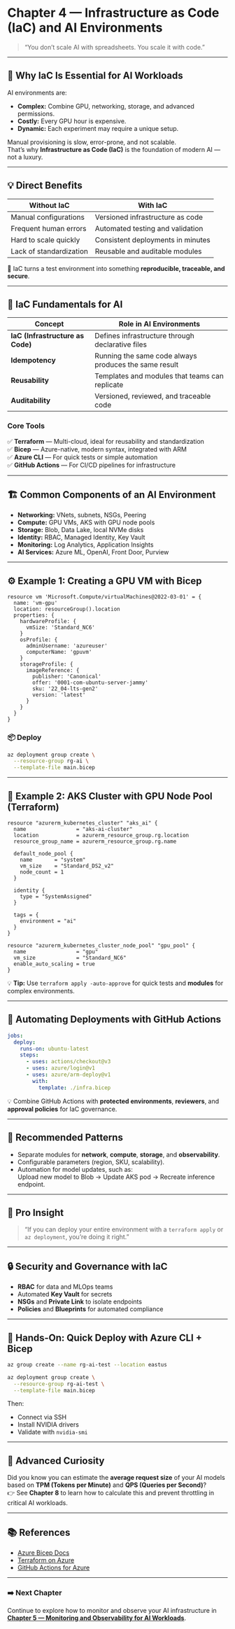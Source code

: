 # Chapter 4 — Infrastructure as Code (IaC) and AI Environments

> “You don’t scale AI with spreadsheets. You scale it with code.”

---

## 🎯 Why IaC Is Essential for AI Workloads

AI environments are:

- **Complex:** Combine GPU, networking, storage, and advanced permissions.  
- **Costly:** Every GPU hour is expensive.  
- **Dynamic:** Each experiment may require a unique setup.  

Manual provisioning is slow, error-prone, and not scalable.  
That’s why **Infrastructure as Code (IaC)** is the foundation of modern AI — not a luxury.

---

## 💡 Direct Benefits

| Without IaC | With IaC |
|--------------|----------|
| Manual configurations | Versioned infrastructure as code |
| Frequent human errors | Automated testing and validation |
| Hard to scale quickly | Consistent deployments in minutes |
| Lack of standardization | Reusable and auditable modules |

💬 IaC turns a test environment into something **reproducible, traceable, and secure**.

---

## 🧱 IaC Fundamentals for AI

| Concept | Role in AI Environments |
|----------|--------------------------|
| **IaC (Infrastructure as Code)** | Defines infrastructure through declarative files |
| **Idempotency** | Running the same code always produces the same result |
| **Reusability** | Templates and modules that teams can replicate |
| **Auditability** | Versioned, reviewed, and traceable code |

### Core Tools

✅ **Terraform** — Multi-cloud, ideal for reusability and standardization  
✅ **Bicep** — Azure-native, modern syntax, integrated with ARM  
✅ **Azure CLI** — For quick tests or simple automation  
✅ **GitHub Actions** — For CI/CD pipelines for infrastructure

---

## 🏗️ Common Components of an AI Environment

- **Networking:** VNets, subnets, NSGs, Peering  
- **Compute:** GPU VMs, AKS with GPU node pools  
- **Storage:** Blob, Data Lake, local NVMe disks  
- **Identity:** RBAC, Managed Identity, Key Vault  
- **Monitoring:** Log Analytics, Application Insights  
- **AI Services:** Azure ML, OpenAI, Front Door, Purview  

---

## ⚙️ Example 1: Creating a GPU VM with Bicep

```bicep
resource vm 'Microsoft.Compute/virtualMachines@2022-03-01' = {
  name: 'vm-gpu'
  location: resourceGroup().location
  properties: {
    hardwareProfile: {
      vmSize: 'Standard_NC6'
    }
    osProfile: {
      adminUsername: 'azureuser'
      computerName: 'gpuvm'
    }
    storageProfile: {
      imageReference: {
        publisher: 'Canonical'
        offer: '0001-com-ubuntu-server-jammy'
        sku: '22_04-lts-gen2'
        version: 'latest'
      }
    }
  }
}
```

### 📦 Deploy

```bash
az deployment group create \
  --resource-group rg-ai \
  --template-file main.bicep
```

---

## 🧩 Example 2: AKS Cluster with GPU Node Pool (Terraform)

```hcl
resource "azurerm_kubernetes_cluster" "aks_ai" {
  name                = "aks-ai-cluster"
  location            = azurerm_resource_group.rg.location
  resource_group_name = azurerm_resource_group.rg.name

  default_node_pool {
    name       = "system"
    vm_size    = "Standard_DS2_v2"
    node_count = 1
  }

  identity {
    type = "SystemAssigned"
  }

  tags = {
    environment = "ai"
  }
}

resource "azurerm_kubernetes_cluster_node_pool" "gpu_pool" {
  name                = "gpu"
  vm_size             = "Standard_NC6"
  enable_auto_scaling = true
}
```

💡 **Tip:** Use `terraform apply -auto-approve` for quick tests and **modules** for complex environments.

---

## 🤖 Automating Deployments with GitHub Actions

```yaml
jobs:
  deploy:
    runs-on: ubuntu-latest
    steps:
      - uses: actions/checkout@v3
      - uses: azure/login@v1
      - uses: azure/arm-deploy@v1
        with:
          template: ./infra.bicep
```

💡 Combine GitHub Actions with **protected environments**, **reviewers**, and **approval policies** for IaC governance.

---

## 🔁 Recommended Patterns

- Separate modules for **network**, **compute**, **storage**, and **observability**.  
- Configurable parameters (region, SKU, scalability).  
- Automation for model updates, such as:  
  Upload new model to Blob → Update AKS pod → Recreate inference endpoint.  

---

## 🧠 Pro Insight

> “If you can deploy your entire environment with a `terraform apply` or `az deployment`, you’re doing it right.”

---

## 🔒 Security and Governance with IaC

- **RBAC** for data and MLOps teams  
- Automated **Key Vault** for secrets  
- **NSGs** and **Private Link** to isolate endpoints  
- **Policies** and **Blueprints** for automated compliance  

---

## 🧪 Hands-On: Quick Deploy with Azure CLI + Bicep

```bash
az group create --name rg-ai-test --location eastus

az deployment group create \
  --resource-group rg-ai-test \
  --template-file main.bicep
```

Then:

- Connect via SSH  
- Install NVIDIA drivers  
- Validate with `nvidia-smi`  

---

## 🧩 Advanced Curiosity

Did you know you can estimate the **average request size** of your AI models based on **TPM (Tokens per Minute)** and **QPS (Queries per Second)**?  
👉 See **Chapter 8** to learn how to calculate this and prevent throttling in critical AI workloads.

---

## 📚 References

- [Azure Bicep Docs](https://learn.microsoft.com/azure/azure-resource-manager/bicep/)  
- [Terraform on Azure](https://learn.microsoft.com/azure/developer/terraform/)  
- [GitHub Actions for Azure](https://learn.microsoft.com/azure/developer/github/)  

---

### ➡️ Next Chapter

Continue to explore how to monitor and observe your AI infrastructure in [**Chapter 5 — Monitoring and Observability for AI Workloads**](05-monitoring.md).
